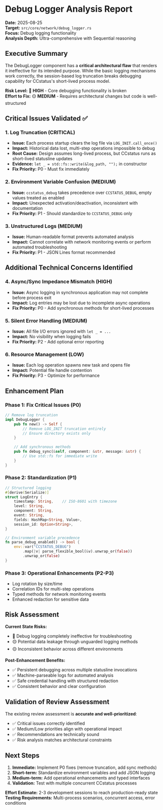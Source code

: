 # Debug Logger Analysis Report

**Date:** 2025-08-25  
**Target:** `src/core/network/debug_logger.rs`  
**Focus:** Debug logging functionality  
**Analysis Depth:** Ultra-comprehensive with Sequential reasoning

## Executive Summary

The DebugLogger component has a **critical architectural flaw** that renders it ineffective for its intended purpose. While the basic logging mechanisms work correctly, the session-based log truncation breaks debugging capability for CCstatus's short-lived process model.

**Risk Level:** 🔴 **HIGH** - Core debugging functionality is broken  
**Effort to Fix:** 🟡 **MEDIUM** - Requires architectural changes but code is well-structured  

## Critical Issues Validated ✅

### 1. Log Truncation (CRITICAL)
- **Issue:** Each process startup clears the log file via `LOG_INIT.call_once()`
- **Impact:** Historical data lost, multi-step operations impossible to debug
- **Root Cause:** Design assumes long-lived process, but CCstatus runs as short-lived statusline updates
- **Evidence:** `let _ = std::fs::write(&log_path, "");` in constructor
- **Fix Priority:** P0 - Must fix immediately

### 2. Environment Variable Confusion (MEDIUM)
- **Issue:** `ccstatus_debug` takes precedence over `CCSTATUS_DEBUG`, empty values treated as enabled
- **Impact:** Unexpected activation/deactivation, inconsistent with documentation
- **Fix Priority:** P1 - Should standardize to `CCSTATUS_DEBUG` only

### 3. Unstructured Logs (MEDIUM)
- **Issue:** Human-readable format prevents automated analysis
- **Impact:** Cannot correlate with network monitoring events or perform automated troubleshooting
- **Fix Priority:** P1 - JSON Lines format recommended

## Additional Technical Concerns Identified

### 4. Async/Sync Impedance Mismatch (HIGH)
- **Issue:** Async logging in synchronous application may not complete before process exit
- **Impact:** Log entries may be lost due to incomplete async operations
- **Fix Priority:** P0 - Add synchronous methods for short-lived processes

### 5. Silent Error Handling (MEDIUM)
- **Issue:** All file I/O errors ignored with `let _ = ...`
- **Impact:** No visibility when logging fails
- **Fix Priority:** P2 - Add optional error reporting

### 6. Resource Management (LOW)
- **Issue:** Each log operation spawns new task and opens file
- **Impact:** Potential file handle contention
- **Fix Priority:** P3 - Optimize for performance

## Enhancement Plan

### Phase 1: Fix Critical Issues (P0)
```rust
// Remove log truncation
impl DebugLogger {
    pub fn new() -> Self {
        // Remove LOG_INIT truncation entirely
        // Ensure directory exists only
    }
    
    // Add synchronous methods
    pub fn debug_sync(&self, component: &str, message: &str) {
        // Use std::fs for immediate write
    }
}
```

### Phase 2: Standardization (P1)
```rust
// Structured logging
#[derive(Serialize)]
struct LogEntry {
    timestamp: String,    // ISO-8601 with timezone
    level: String,
    component: String,
    event: String,
    fields: HashMap<String, Value>,
    session_id: Option<String>,
}

// Environment variable precedence
fn parse_debug_enabled() -> bool {
    env::var("CCSTATUS_DEBUG")
        .map(|v| parse_flexible_bool(&v).unwrap_or(false))
        .unwrap_or(false)
}
```

### Phase 3: Operational Enhancements (P2-P3)
- Log rotation by size/time
- Correlation IDs for multi-step operations  
- Typed methods for network monitoring events
- Enhanced redaction for sensitive data

## Risk Assessment

**Current State Risks:**
- 🔴 Debug logging completely ineffective for troubleshooting
- 🟡 Potential data leakage through unguarded logging methods
- 🟡 Inconsistent behavior across different environments

**Post-Enhancement Benefits:**
- ✅ Persistent debugging across multiple statusline invocations
- ✅ Machine-parseable logs for automated analysis
- ✅ Safe credential handling with structured redaction
- ✅ Consistent behavior and clear configuration

## Validation of Review Assessment

The existing review assessment is **accurate and well-prioritized**:
- ✅ Critical issues correctly identified
- ✅ Medium/Low priorities align with operational impact
- ✅ Recommendations are technically sound
- ✅ Risk analysis matches architectural constraints

## Next Steps

1. **Immediate:** Implement P0 fixes (remove truncation, add sync methods)
2. **Short-term:** Standardize environment variables and add JSON logging
3. **Medium-term:** Add operational enhancements and typed interfaces
4. **Validation:** Test with multiple concurrent CCstatus processes

**Effort Estimate:** 2-3 development sessions to reach production-ready state
**Testing Requirements:** Multi-process scenarios, concurrent access, error conditions